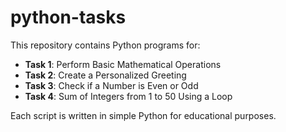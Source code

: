 # python-tasks

This repository contains Python programs for:

- **Task 1**: Perform Basic Mathematical Operations
- **Task 2**: Create a Personalized Greeting
- **Task 3**: Check if a Number is Even or Odd
- **Task 4**: Sum of Integers from 1 to 50 Using a Loop 

Each script is written in simple Python for educational purposes.
